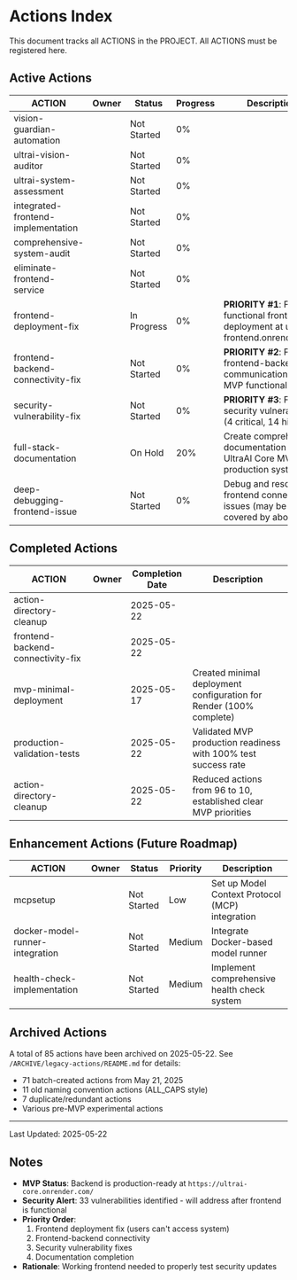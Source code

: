 # Actions Index

This document tracks all ACTIONS in the PROJECT. All ACTIONS must be registered here.

## Active Actions

| ACTION | Owner | Status | Progress | Description |
|--------|-------|--------|----------|-------------|
| vision-guardian-automation | | Not Started | 0% | |
| ultrai-vision-auditor | | Not Started | 0% | |
| ultrai-system-assessment | | Not Started | 0% | |
| integrated-frontend-implementation | | Not Started | 0% | |
| comprehensive-system-audit | | Not Started | 0% | |
| eliminate-frontend-service | | Not Started | 0% | |
| frontend-deployment-fix | | In Progress | 0% | **PRIORITY #1**: Fix non-functional frontend deployment at ultrai-frontend.onrender.com |
| frontend-backend-connectivity-fix | | Not Started | 0% | **PRIORITY #2**: Fix frontend-backend communication for full MVP functionality |
| security-vulnerability-fix | | Not Started | 0% | **PRIORITY #3**: Fix 33 security vulnerabilities (4 critical, 14 high) |
| full-stack-documentation | | On Hold | 20% | Create comprehensive documentation for UltraAI Core MVP production system |
| deep-debugging-frontend-issue | | Not Started | 0% | Debug and resolve frontend connectivity issues (may be covered by above) |

## Completed Actions

| ACTION | Owner | Completion Date | Description |
|--------|-------|-----------------|-------------|
| action-directory-cleanup | | 2025-05-22 | |
| frontend-backend-connectivity-fix | | 2025-05-22 | |
| mvp-minimal-deployment | | 2025-05-17 | Created minimal deployment configuration for Render (100% complete) |
| production-validation-tests | | 2025-05-22 | Validated MVP production readiness with 100% test success rate |
| action-directory-cleanup | | 2025-05-22 | Reduced actions from 96 to 10, established clear MVP priorities |

## Enhancement Actions (Future Roadmap)

| ACTION | Owner | Status | Priority | Description |
|--------|-------|--------|----------|-------------|
| mcpsetup | | Not Started | Low | Set up Model Context Protocol (MCP) integration |
| docker-model-runner-integration | | Not Started | Medium | Integrate Docker-based model runner |
| health-check-implementation | | Not Started | Medium | Implement comprehensive health check system |

## Archived Actions

A total of 85 actions have been archived on 2025-05-22. See `/ARCHIVE/legacy-actions/README.md` for details:

- 71 batch-created actions from May 21, 2025
- 11 old naming convention actions (ALL_CAPS style)
- 7 duplicate/redundant actions
- Various pre-MVP experimental actions

---

Last Updated: 2025-05-22

## Notes

- **MVP Status**: Backend is production-ready at `https://ultrai-core.onrender.com/`
- **Security Alert**: 33 vulnerabilities identified - will address after frontend is functional
- **Priority Order**:
  1. Frontend deployment fix (users can't access system)
  2. Frontend-backend connectivity
  3. Security vulnerability fixes
  4. Documentation completion
- **Rationale**: Working frontend needed to properly test security updates
